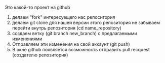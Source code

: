 Это какой-то проект на github 

1. делаем "fork" интересуещего нас репоситория
2. делаем git clone для нашей версии этого репозитория не забываем перейти внутрь репозитория (cd name_repository)
3. создаем ветку (git branch new_branch) с предлагаемыми изменениями
4. Отправляем эти изменения на свой аккаунт (git push)
5. В окне github появляется возможность отправить pull recquest (создателю репозитория)